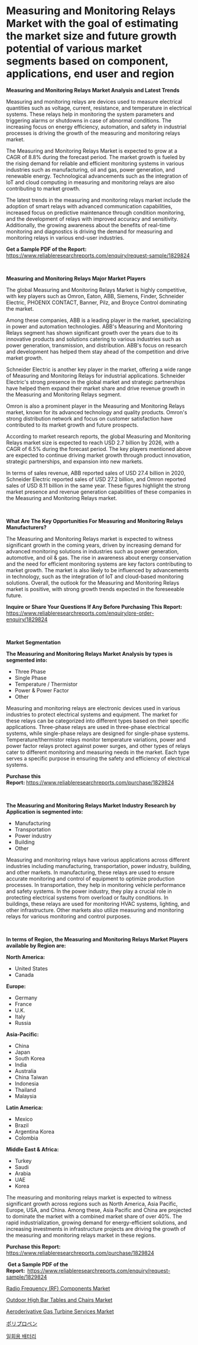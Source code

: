 <p><h1>Measuring and Monitoring Relays Market with the goal of estimating the market size and future growth potential of various market segments based on component, applications, end user and region</h1></p><p><strong>Measuring and Monitoring Relays Market Analysis and Latest Trends</strong></p>
<p><p>Measuring and monitoring relays are devices used to measure electrical quantities such as voltage, current, resistance, and temperature in electrical systems. These relays help in monitoring the system parameters and triggering alarms or shutdowns in case of abnormal conditions. The increasing focus on energy efficiency, automation, and safety in industrial processes is driving the growth of the measuring and monitoring relays market.</p><p>The Measuring and Monitoring Relays Market is expected to grow at a CAGR of 8.8% during the forecast period. The market growth is fueled by the rising demand for reliable and efficient monitoring systems in various industries such as manufacturing, oil and gas, power generation, and renewable energy. Technological advancements such as the integration of IoT and cloud computing in measuring and monitoring relays are also contributing to market growth.</p><p>The latest trends in the measuring and monitoring relays market include the adoption of smart relays with advanced communication capabilities, increased focus on predictive maintenance through condition monitoring, and the development of relays with improved accuracy and sensitivity. Additionally, the growing awareness about the benefits of real-time monitoring and diagnostics is driving the demand for measuring and monitoring relays in various end-user industries.</p></p>
<p><strong>Get a Sample PDF of the Report:&nbsp;</strong> <a href="https://www.reliableresearchreports.com/enquiry/request-sample/1829824">https://www.reliableresearchreports.com/enquiry/request-sample/1829824</a></p>
<p>&nbsp;</p>
<p><strong>Measuring and Monitoring Relays Major Market Players</strong></p>
<p><p>The global Measuring and Monitoring Relays Market is highly competitive, with key players such as Omron, Eaton, ABB, Siemens, Finder, Schneider Electric, PHOENIX CONTACT, Banner, Pilz, and Broyce Control dominating the market. </p><p>Among these companies, ABB is a leading player in the market, specializing in power and automation technologies. ABB's Measuring and Monitoring Relays segment has shown significant growth over the years due to its innovative products and solutions catering to various industries such as power generation, transmission, and distribution. ABB's focus on research and development has helped them stay ahead of the competition and drive market growth.</p><p>Schneider Electric is another key player in the market, offering a wide range of Measuring and Monitoring Relays for industrial applications. Schneider Electric's strong presence in the global market and strategic partnerships have helped them expand their market share and drive revenue growth in the Measuring and Monitoring Relays segment.</p><p>Omron is also a prominent player in the Measuring and Monitoring Relays market, known for its advanced technology and quality products. Omron's strong distribution network and focus on customer satisfaction have contributed to its market growth and future prospects.</p><p>According to market research reports, the global Measuring and Monitoring Relays market size is expected to reach USD 2.7 billion by 2026, with a CAGR of 6.5% during the forecast period. The key players mentioned above are expected to continue driving market growth through product innovation, strategic partnerships, and expansion into new markets.</p><p>In terms of sales revenue, ABB reported sales of USD 27.4 billion in 2020, Schneider Electric reported sales of USD 27.2 billion, and Omron reported sales of USD 8.11 billion in the same year. These figures highlight the strong market presence and revenue generation capabilities of these companies in the Measuring and Monitoring Relays market.</p></p>
<p>&nbsp;</p>
<p><strong>What Are The Key Opportunities For Measuring and Monitoring Relays Manufacturers?</strong></p>
<p><p>The Measuring and Monitoring Relays market is expected to witness significant growth in the coming years, driven by increasing demand for advanced monitoring solutions in industries such as power generation, automotive, and oil & gas. The rise in awareness about energy conservation and the need for efficient monitoring systems are key factors contributing to market growth. The market is also likely to be influenced by advancements in technology, such as the integration of IoT and cloud-based monitoring solutions. Overall, the outlook for the Measuring and Monitoring Relays market is positive, with strong growth trends expected in the foreseeable future.</p></p>
<p><strong>Inquire or Share Your Questions If Any Before Purchasing This Report:</strong> <a href="https://www.reliableresearchreports.com/enquiry/pre-order-enquiry/1829824">https://www.reliableresearchreports.com/enquiry/pre-order-enquiry/1829824</a></p>
<p>&nbsp;</p>
<p><strong>Market Segmentation</strong></p>
<p><strong>The Measuring and Monitoring Relays Market Analysis by types is segmented into:</strong></p>
<p><ul><li>Three Phase</li><li>Single Phase</li><li>Temperature / Thermistor</li><li>Power & Power Factor</li><li>Other</li></ul></p>
<p><p>Measuring and monitoring relays are electronic devices used in various industries to protect electrical systems and equipment. The market for these relays can be categorized into different types based on their specific applications. Three-phase relays are used in three-phase electrical systems, while single-phase relays are designed for single-phase systems. Temperature/thermistor relays monitor temperature variations, power and power factor relays protect against power surges, and other types of relays cater to different monitoring and measuring needs in the market. Each type serves a specific purpose in ensuring the safety and efficiency of electrical systems.</p></p>
<p><strong>Purchase this Report:&nbsp;</strong><a href="https://www.reliableresearchreports.com/purchase/1829824">https://www.reliableresearchreports.com/purchase/1829824</a></p>
<p>&nbsp;</p>
<p><strong>The Measuring and Monitoring Relays Market Industry Research by Application is segmented into:</strong></p>
<p><ul><li>Manufacturing</li><li>Transportation</li><li>Power industry</li><li>Building</li><li>Other</li></ul></p>
<p><p>Measuring and monitoring relays have various applications across different industries including manufacturing, transportation, power industry, building, and other markets. In manufacturing, these relays are used to ensure accurate monitoring and control of equipment to optimize production processes. In transportation, they help in monitoring vehicle performance and safety systems. In the power industry, they play a crucial role in protecting electrical systems from overload or faulty conditions. In buildings, these relays are used for monitoring HVAC systems, lighting, and other infrastructure. Other markets also utilize measuring and monitoring relays for various monitoring and control purposes.</p></p>
<p>&nbsp;</p>
<p><strong>In terms of Region, the Measuring and Monitoring Relays Market Players available by Region are:</strong></p>
<p>
    <p> <strong> North America: </strong>
        <ul>
            <li>United States</li>
            <li>Canada</li>
        </ul>
        </p> 
    <p> <strong> Europe: </strong>
        <ul>
            <li>Germany</li>
            <li>France</li>
            <li>U.K.</li>
            <li>Italy</li>
            <li>Russia</li>
        </ul>
        </p> 
    <p> <strong> Asia-Pacific: </strong>
        <ul>
            <li>China</li>
            <li>Japan</li>
            <li>South Korea</li>
            <li>India</li>
            <li>Australia</li>
            <li>China Taiwan</li>
            <li>Indonesia</li>
            <li>Thailand</li>
            <li>Malaysia</li>
        </ul>
        </p> 
    <p> <strong> Latin America: </strong>
        <ul>
            <li>Mexico</li>
            <li>Brazil</li>
            <li>Argentina Korea</li>
            <li>Colombia</li>
        </ul>
        </p> 
    <p> <strong> Middle East & Africa: </strong>
        <ul>
            <li>Turkey</li>
            <li>Saudi</li>
            <li>Arabia</li>
            <li>UAE</li>
            <li>Korea</li>
        </ul>
    </p>
    </p>
<p><p>The measuring and monitoring relays market is expected to witness significant growth across regions such as North America, Asia Pacific, Europe, USA, and China. Among these, Asia Pacific and China are projected to dominate the market with a combined market share of over 40%. The rapid industrialization, growing demand for energy-efficient solutions, and increasing investments in infrastructure projects are driving the growth of the measuring and monitoring relays market in these regions.</p></p>
<p><strong>Purchase this Report: </strong><a href="https://www.reliableresearchreports.com/purchase/1829824">https://www.reliableresearchreports.com/purchase/1829824</a></p>
<p>&nbsp;<strong>Get a Sample PDF of the Report:&nbsp;&nbsp;</strong><a href="https://www.reliableresearchreports.com/enquiry/request-sample/1829824">https://www.reliableresearchreports.com/enquiry/request-sample/1829824</a></p>
<p><strong></strong></p>
<p><p><a href="https://www.linkedin.com/pulse/radio-frequency-rf-components-market-size-focuses-dynamics-houje?trackingId=Z8kCBKQE%2F62BE9lWCod2%2Fw%3D%3D">Radio Frequency (RF) Components Market</a></p><p><a href="https://www.linkedin.com/pulse/outdoor-high-bar-tables-chairs-market-size-share-amp-trends-rc1je?trackingId=A6CoYekTbL2c%2F7ssybaz1g%3D%3D">Outdoor High Bar Tables and Chairs Market</a></p><p><a href="https://github.com/ChiragRp1/Market-Research-Report-List-4/blob/main/aeroderivative-gas-turbine-services-market.md">Aeroderivative Gas Turbine Services Market</a></p><p><a href="https://medium.com/@gordonilbrtck0879367/%E3%83%9D%E3%83%AA%E3%83%97%E3%83%AD%E3%83%94%E3%83%AC%E3%83%B3%E5%B8%82%E5%A0%B4%E8%A6%8F%E6%A8%A1%E3%81%A8%E5%B8%82%E5%A0%B4%E5%8B%95%E5%90%91-%E5%AE%8C%E5%85%A8%E3%81%AA%E6%A5%AD%E7%95%8C%E6%A6%82%E8%A6%81-2024%E5%B9%B4%E3%81%8B%E3%82%892031%E5%B9%B4-fa5c59533ce9">ポリプロペン</a></p><p><a href="https://medium.com/@santiagoiza565682023/%EC%9D%BC%ED%9A%8C%EC%9A%A9-%EB%B0%B0%ED%84%B0%EB%A6%AC-%EC%8B%9C%EC%9E%A5%EC%9D%80-%EC%8B%9C%EC%9E%A5-%EC%A0%90%EC%9C%A0%EC%9C%A8-%EA%B7%9C%EB%AA%A8-%EB%B0%8F-2031%EB%85%84%EA%B9%8C%EC%A7%80-%EC%98%88%EC%83%81%EB%90%9C-%EC%98%88%EC%B8%A1%EC%97%90-%EC%B4%88%EC%A0%90%EC%9D%84-%EB%A7%9E%EC%B6%94%EA%B3%A0-%EC%9E%88%EC%8A%B5%EB%8B%88%EB%8B%A4-74c3feb921f6">일회용 배터리</a></p></p>